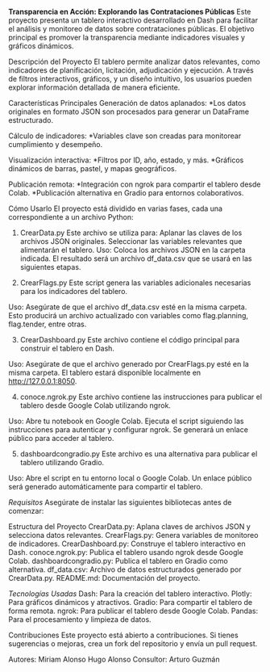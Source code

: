 **Transparencia en Acción: Explorando las Contrataciones Públicas**
Este proyecto presenta un tablero interactivo desarrollado en Dash para facilitar el análisis y monitoreo de datos sobre contrataciones públicas. El objetivo principal es promover la transparencia mediante indicadores visuales y gráficos dinámicos.

Descripción del Proyecto
El tablero permite analizar datos relevantes, como indicadores de planificación, licitación, adjudicación y ejecución. A través de filtros interactivos, gráficos, y un diseño intuitivo, los usuarios pueden explorar información detallada de manera eficiente.

Características Principales
  Generación de datos aplanados:
    *Los datos originales en formato JSON son procesados para generar un DataFrame estructurado.
  
  Cálculo de indicadores:
    *Variables clave son creadas para monitorear cumplimiento y desempeño.

  Visualización interactiva:
    *Filtros por ID, año, estado, y más.
    *Gráficos dinámicos de barras, pastel, y mapas geográficos.
  
  Publicación remota:
    *Integración con ngrok para compartir el tablero desde Colab.
    *Publicación alternativa en Gradio para entornos colaborativos.

Cómo Usarlo
El proyecto está dividido en varias fases, cada una correspondiente a un archivo Python:

1. CrearData.py
Este archivo se utiliza para:
  Aplanar las claves de los archivos JSON originales.
  Seleccionar las variables relevantes que alimentarán el tablero.
Uso:
  Coloca los archivos JSON en la carpeta indicada.
  El resultado será un archivo df_data.csv que se usará en las siguientes etapas.

2. CrearFlags.py
Este script genera las variables adicionales necesarias para los indicadores del tablero.

Uso:
    Asegúrate de que el archivo df_data.csv esté en la misma carpeta.
    Esto producirá un archivo actualizado con variables como flag.planning, flag.tender, entre otras.

3. CrearDashboard.py
Este archivo contiene el código principal para construir el tablero en Dash.

Uso:
    Asegúrate de que el archivo generado por CrearFlags.py esté en la misma carpeta.
    El tablero estará disponible localmente en http://127.0.0.1:8050.

4. conoce.ngrok.py
Este archivo contiene las instrucciones para publicar el tablero desde Google Colab utilizando ngrok.

Uso:
    Abre tu notebook en Google Colab.
    Ejecuta el script siguiendo las instrucciones para autenticar y configurar ngrok.
    Se generará un enlace público para acceder al tablero.

5. dashboardcongradio.py
Este archivo es una alternativa para publicar el tablero utilizando Gradio.

Uso:
    Abre el script en tu entorno local o Google Colab.
    Un enlace público será generado automáticamente para compartir el tablero.

*Requisitos*
Asegúrate de instalar las siguientes bibliotecas antes de comenzar:
  <pip install pandas plotly dash gradio>

Estructura del Proyecto
CrearData.py: Aplana claves de archivos JSON y selecciona datos relevantes.
CrearFlags.py: Genera variables de monitoreo de indicadores.
CrearDashboard.py: Construye el tablero interactivo en Dash.
conoce.ngrok.py: Publica el tablero usando ngrok desde Google Colab.
dashboardcongradio.py: Publica el tablero en Gradio como alternativa.
df_data.csv: Archivo de datos estructurados generado por CrearData.py.
README.md: Documentación del proyecto.

*Tecnologías Usadas*
Dash: Para la creación del tablero interactivo.
Plotly: Para gráficos dinámicos y atractivos.
Gradio: Para compartir el tablero de forma remota.
ngrok: Para publicar el tablero desde Google Colab.
Pandas: Para el procesamiento y limpieza de datos.

Contribuciones
Este proyecto está abierto a contribuciones. Si tienes sugerencias o mejoras, crea un fork del repositorio y envía un pull request.

Autores: 
Miriam Alonso 
Hugo Alonso 
  Consultor: Arturo Guzmán 
